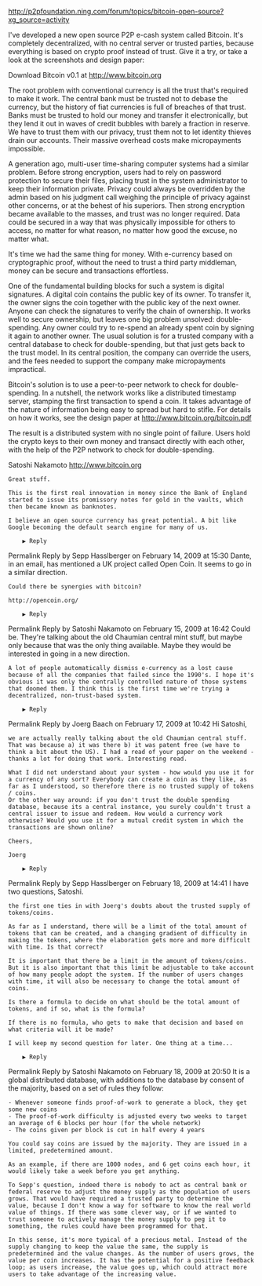 http://p2pfoundation.ning.com/forum/topics/bitcoin-open-source?xg_source=activity

I've developed a new open source P2P e-cash system called Bitcoin. It's completely decentralized, with no central server or trusted parties, because everything is based on crypto proof instead of trust. Give it a try, or take a look at the screenshots and design paper:

Download Bitcoin v0.1 at http://www.bitcoin.org

The root problem with conventional currency is all the trust that's required to make it work. The central bank must be trusted not to debase the currency, but the history of fiat currencies is full of breaches of that trust. Banks must be trusted to hold our money and transfer it electronically, but they lend it out in waves of credit bubbles with barely a fraction in reserve. We have to trust them with our privacy, trust them not to let identity thieves drain our accounts. Their massive overhead costs make micropayments impossible.

A generation ago, multi-user time-sharing computer systems had a similar problem. Before strong encryption, users had to rely on password protection to secure their files, placing trust in the system administrator to keep their information private. Privacy could always be overridden by the admin based on his judgment call weighing the principle of privacy against other concerns, or at the behest of his superiors. Then strong encryption became available to the masses, and trust was no longer required. Data could be secured in a way that was physically impossible for others to access, no matter for what reason, no matter how good the excuse, no matter what.

It's time we had the same thing for money. With e-currency based on cryptographic proof, without the need to trust a third party middleman, money can be secure and transactions effortless.

One of the fundamental building blocks for such a system is digital signatures. A digital coin contains the public key of its owner. To transfer it, the owner signs the coin together with the public key of the next owner. Anyone can check the signatures to verify the chain of ownership. It works well to secure ownership, but leaves one big problem unsolved: double-spending. Any owner could try to re-spend an already spent coin by signing it again to another owner. The usual solution is for a trusted company with a central database to check for double-spending, but that just gets back to the trust model. In its central position, the company can override the users, and the fees needed to support the company make micropayments impractical.

Bitcoin's solution is to use a peer-to-peer network to check for double-spending. In a nutshell, the network works like a distributed timestamp server, stamping the first transaction to spend a coin. It takes advantage of the nature of information being easy to spread but hard to stifle. For details on how it works, see the design paper at http://www.bitcoin.org/bitcoin.pdf

The result is a distributed system with no single point of failure. Users hold the crypto keys to their own money and transact directly with each other, with the help of the P2P network to check for double-spending.

Satoshi Nakamoto
http://www.bitcoin.org


    Great stuff.

    This is the first real innovation in money since the Bank of England started to issue its promissory notes for gold in the vaults, which then became known as banknotes.

    I believe an open source currency has great potential. A bit like Google becoming the default search engine for many of us.

        ▶ Reply

Permalink Reply by Sepp Hasslberger on February 14, 2009 at 15:30
    Dante, in an email, has mentioned a UK project called Open Coin. It seems to go in a similar direction.

    Could there be synergies with bitcoin?

    http://opencoin.org/

        ▶ Reply

Permalink Reply by Satoshi Nakamoto on February 15, 2009 at 16:42
    Could be. They're talking about the old Chaumian central mint stuff, but maybe only because that was the only thing available. Maybe they would be interested in going in a new direction.

    A lot of people automatically dismiss e-currency as a lost cause because of all the companies that failed since the 1990's. I hope it's obvious it was only the centrally controlled nature of those systems that doomed them. I think this is the first time we're trying a decentralized, non-trust-based system.

        ▶ Reply

Permalink Reply by Joerg Baach on February 17, 2009 at 10:42
    Hi Satoshi,

    we are actually really talking about the old Chaumian central stuff. That was because a) it was there b) it was patent free (we have to think a bit about the US). I had a read of your paper on the weekend - thanks a lot for doing that work. Interesting read.

    What I did not understand about your system - how would you use it for a currency of any sort? Everybody can create a coin as they like, as far as I understood, so therefore there is no trusted supply of tokens / coins.
    Or the other way around: if you don't trust the double spending database, because its a central instance, you surely couldn't trust a central issuer to issue and redeem. How would a currency work otherwise? Would you use it for a mutual credit system in which the transactions are shown online?

    Cheers,

    Joerg

        ▶ Reply

Permalink Reply by Sepp Hasslberger on February 18, 2009 at 14:41
    I have two questions, Satoshi.

    the first one ties in with Joerg's doubts about the trusted supply of tokens/coins.

    As far as I understand, there will be a limit of the total amount of tokens that can be created, and a changing gradient of difficulty in making the tokens, where the elaboration gets more and more difficult with time. Is that correct?

    It is important that there be a limit in the amount of tokens/coins. But it is also important that this limit be adjustable to take account of how many people adopt the system. If the number of users changes with time, it will also be necessary to change the total amount of coins.

    Is there a formula to decide on what should be the total amount of tokens, and if so, what is the formula?

    If there is no formula, who gets to make that decision and based on what criteria will it be made?

    I will keep my second question for later. One thing at a time...

        ▶ Reply

Permalink Reply by Satoshi Nakamoto on February 18, 2009 at 20:50
    It is a global distributed database, with additions to the database by consent of the majority, based on a set of rules they follow:

    - Whenever someone finds proof-of-work to generate a block, they get some new coins
    - The proof-of-work difficulty is adjusted every two weeks to target an average of 6 blocks per hour (for the whole network)
    - The coins given per block is cut in half every 4 years

    You could say coins are issued by the majority. They are issued in a limited, predetermined amount.

    As an example, if there are 1000 nodes, and 6 get coins each hour, it would likely take a week before you get anything.

    To Sepp's question, indeed there is nobody to act as central bank or federal reserve to adjust the money supply as the population of users grows. That would have required a trusted party to determine the value, because I don't know a way for software to know the real world value of things. If there was some clever way, or if we wanted to trust someone to actively manage the money supply to peg it to something, the rules could have been programmed for that.

    In this sense, it's more typical of a precious metal. Instead of the supply changing to keep the value the same, the supply is predetermined and the value changes. As the number of users grows, the value per coin increases. It has the potential for a positive feedback loop; as users increase, the value goes up, which could attract more users to take advantage of the increasing value.
